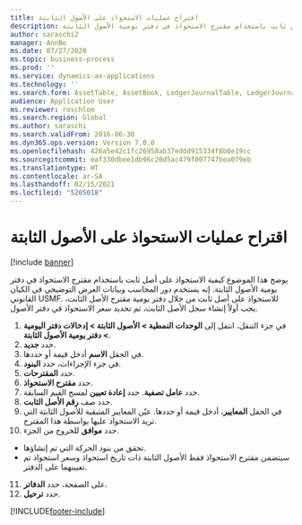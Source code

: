 ```yaml
---
title: اقتراح عمليات الاستحواذ على الأصول الثابتة‬
description: يوضح هذا الموضوع كيفية الاستحواذ على أصل ثابت باستخدام مقترح الاستحواذ في دفتر يومية الأصول الثابتة.
author: saraschi2
manager: AnnBe
ms.date: 07/27/2020
ms.topic: business-process
ms.prod: ''
ms.service: dynamics-ax-applications
ms.technology: ''
ms.search.form: AssetTable, AssetBook, LedgerJournalTable, LedgerJournalTransAsset, SysQueryForm
audience: Application User
ms.reviewer: roschlom
ms.search.region: Global
ms.author: saraschi
ms.search.validFrom: 2016-06-30
ms.dyn365.ops.version: Version 7.0.0
ms.openlocfilehash: 426a5e42c1fc26958ab37eddd915334f8b0e19cc
ms.sourcegitcommit: eaf330dbee1db96c20d5ac479f007747bea079eb
ms.translationtype: HT
ms.contentlocale: ar-SA
ms.lasthandoff: 02/15/2021
ms.locfileid: "5205018"
---
```

# <a name="propose-fixed-asset-acquisitions"></a>اقتراح عمليات الاستحواذ على الأصول الثابتة‬

[!include [banner](../../includes/banner.md)]

يوضح هذا الموضوع كيفية الاستحواذ على أصل ثابت باستخدام مقترح الاستحواذ في دفتر يومية الأصول الثابتة. إنه يستخدم دور المحاسب وبيانات العرض التوضيحي في الكيان القانوني USMF. للاستحواذ على أصل ثابت من خلال دفتر يومية مقترح الأصل الثابت، يجب أولاً إنشاء سجل الأصل الثابت، ثم تحديد سعر الاستحواذ في دفتر الأصول.

1. في جزء التنقل، انتقل إلى **الوحدات النمطية > الأصول الثابتة > إدخالات دفتر اليومية‬ > دفتر يومية الأصول الثابتة‬**.
2. حدد **جديد**.
3. في الحقل **الاسم** أدخل قيمة أو حددها.
4. في جزء الإجراءات، حدد **البنود**.
5. حدد **المقترحات**.
6. حدد **مقترح الاستحواذ**.
7. حدد **عامل تصفية**. حدد **إعادة تعيين** لمسح القيم السابقة.
8. حدد صف **رقم الأصل الثابت**.
9. في الحقل **المعايير‬**، أدخل قيمة أو حددها. عيّن المعايير المتبقية للأصول الثابتة التي تريد الاستحواذ عليها بواسطة هذا المقترح.  
10. حدد **موافق** للخروج من الجزء.
- تحقق من بنود الحركة التي تم إنشاؤها.  
- سيتضمن مقترح الاستحواذ فقط الأصول الثابتة ذات تاريخ استحواذ وسعر استحواذ تم تعيينهما على الدفتر.  
11. على الصفحة، حدد **الدفاتر**.
12. حدد **ترحيل**.


[!INCLUDE[footer-include](../../../includes/footer-banner.md)]